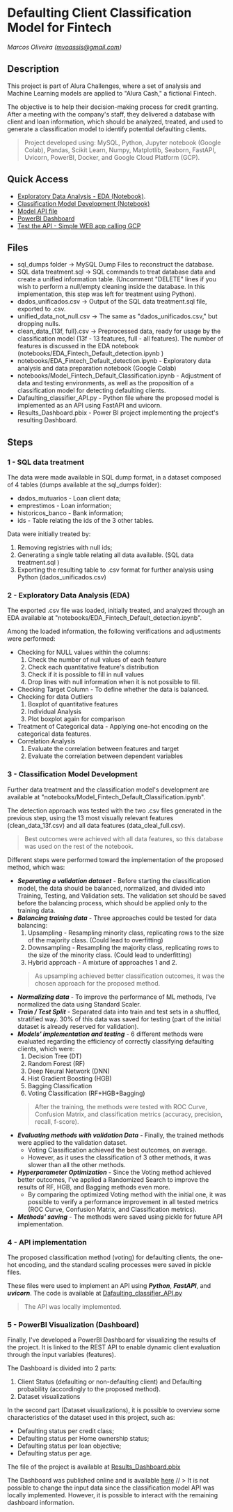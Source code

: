 # Defaulting Client Classification Model for Fintech
*Marcos Oliveira (mvoassis@gmail.com)*

## Description

This project is part of Alura Challenges, where a set of analysis and Machine Learning models are applied to "Alura Cash," a fictional Fintech. 

The objective is to help their decision-making process for credit granting. After a meeting with the company's staff, they delivered a database with client and loan information, which should be analyzed, treated, and used to generate a classification model to identify potential defaulting clients. 

> Project developed using: MySQL, Python, Jupyter notebook (Google Colab), Pandas, Scikit Learn, Numpy, Matplotlib, Seaborn, FastAPI, Uvicorn, PowerBI, Docker, and Google Cloud Platform (GCP). 

## Quick Access

* [Exploratory Data Analysis - EDA (Notebook)](https://github.com/mvoassis/default_forecasting_fintech/blob/main/notebooks/EDA_Fintech_Default_detection.ipynb).
* [Classification Model Development (Notebook)](https://github.com/mvoassis/default_forecasting_fintech/blob/main/notebooks/Model_Fintech_Default_Classification.ipynb)
* [Model API file](https://github.com/mvoassis/default_forecasting_fintech/blob/main/Dafaulting_classifier_API.py)
* [PowerBI Dashboard](https://app.powerbi.com/view?r=eyJrIjoiOWNkOWM2ZjctYTMxYS00MWUxLThlMjQtNmZkZjNlNWI3MWQ4IiwidCI6ImMzN2IzN2EzLWU5ZTItNDJmOS1iYzY3LTRiOWI3MzhlMWRmMCJ9)
* [Test the API - Simple WEB app calling GCP](https://people.ufpr.br/~marcos.assis/def_client_api.html)

## Files

* sql_dumps folder -> MySQL Dump Files to reconstruct the database.
* SQL data treatment.sql -> SQL commands to treat database data and create a unified information table. (Uncomment "DELETE" lines if you wish to perform a null/empty cleaning inside the database. In this implementation, this step was left for treatment using Python).
* dados_unificados.csv -> Output of the SQL data treatment.sql file, exported to .csv. 
* unified_data_not_null.csv -> The same as "dados_unificados.csv," but dropping nulls. 
* clean_data_{13f, full}.csv -> Preprocessed data, ready for usage by the classification model (13f - 13 features, full - all features). The number of features is discussed in the EDA notebook (notebooks/EDA_Fintech_Default_detection.ipynb ) 
* notebooks/EDA_Fintech_Default_detection.ipynb - Exploratory data analysis and data preparation notebook (Google Colab)
* notebooks/Model_Fintech_Default_Classification.ipynb - Adjustment of data and testing environments, as well as the proposition of a classification model for detecting defaulting clients.
* Dafaulting_classifier_API.py - Python file where the proposed model is implemented as an API using FastAPI and uvicorn.
* Results_Dashboard.pbix - Power BI project implementing the project's resulting Dashboard.

## Steps

### 1 - SQL data treatment

The data were made available in SQL dump format, in a dataset composed of 4 tables (dumps available at the sql_dumps folder):

* dados_mutuarios - Loan client data;
* emprestimos - Loan information;
* historicos_banco - Bank information;
* ids - Table relating the ids of the 3 other tables. 

Data were initially treated by:

1. Removing registries with null ids;
2. Generating a single table relating all data available. (SQL data treatment.sql )
3. Exporting the resulting table to .csv format for further analysis using Python (dados_unificados.csv)


### 2 - Exploratory Data Analysis (EDA)

The exported .csv file was loaded, initially treated, and analyzed through an EDA available at "notebooks/EDA_Fintech_Default_detection.ipynb".

Among the loaded information, the following verifications and adjustments were performed: 

* Checking for NULL values within the columns: 
  1. Check the number of null values of each feature
  2. Check each quantitative feature's distribution
  3. Check if it is possible to fill in null values
  4. Drop lines with null information when it is not possible to fill.
* Checking Target Column - To define whether the data is balanced. 
* Checking for data Outliers
  1. Boxplot of quantitative features
  2. Individual Analysis
  3. Plot boxplot again for comparison
* Treatment of Categorical data - Applying one-hot encoding on the categorical data features.
* Correlation Analysis
  1. Evaluate the correlation between features and target
  2. Evaluate the correlation between dependent variables

### 3 - Classification Model Development

Further data treatment and the classification model's development are available at "notebooks/Model_Fintech_Default_Classification.ipynb".

The detection approach was tested with the two .csv files generated in the previous step, using the 13 most visually relevant features (clean_data_13f.csv) and all data features (data_cleal_full.csv). 

> Best outcomes were achieved with all data features, so this database was used on the rest of the notebook. 

Different steps were performed toward the implementation of the proposed method, which was:

* ***Separating a validation dataset*** - Before starting the classification model, the data should be balanced, normalized, and divided into Training, Testing, and Validation sets. The validation set should be saved before the balancing process, which should be applied only to the training data.
* ***Balancing training data*** - Three approaches could be tested for data balancing:
  1. Upsampling - Resampling minority class, replicating rows to the size of the majority class. (Could lead to overfitting)
  2. Downsampling - Resampling the majority class, replicating rows to the size of the minority class. (Could lead to underfitting)
  3. Hybrid approach - A mixture of approaches 1 and 2.
  > As upsampling achieved better classification outcomes, it was the chosen approach for the proposed method. 
* ***Normalizing data*** - To improve the performance of ML methods, I've normalized the data using Standard Scaler.
* ***Train / Test Split*** - Separated data into train and test sets in a shuffled, stratified way. 30% of this data was saved for testing (part of the initial dataset is already reserved for validation).
* ***Models' implementation and testing*** - 6 different methods were evaluated regarding the efficiency of correctly classifying defaulting clients, which were:
  1. Decision Tree (DT)
  2. Random Forest (RF)
  3. Deep Neural Network (DNN)
  4. Hist Gradient Boosting (HGB)
  5. Bagging Classification
  6. Voting Classification (RF+HGB+Bagging)
  > After the training, the methods were tested with ROC Curve, Confusion Matrix, and classification metrics (accuracy, precision, recall, f-score).
* ***Evaluating methods with validation Data*** - Finally, the trained methods were applied to the validation dataset.
  * Voting Classification achieved the best outcomes, on average. 
  * However, as it uses the classification of 3 other methods, it was slower than all the other methods.
* ***Hyperparameter Optimization*** - Since the Voting method achieved better outcomes, I've applied a Randomized Search to improve the results of RF, HGB, and Bagging methods even more.
  * By comparing the optimized Voting method with the initial one, it was possible to verify a performance improvement in all tested metrics (ROC Curve, Confusion Matrix, and Classification metrics).
* ***Methods' saving*** - The methods were saved using pickle for future API implementation. 

### 4 - API implementation

The proposed classification method (voting) for defaulting clients, the one-hot encoding, and the standard scaling processes were saved in pickle files.

These files were used to implement an API using ***Python***, ***FastAPI***, and ***uvicorn***. The code is available at [Dafaulting_classifier_API.py](https://github.com/mvoassis/default_forecasting_fintech/blob/main/Dafaulting_classifier_API.py)

> The API was locally implemented. 


### 5 - PowerBI Visualization (Dashboard)

Finally, I've developed a PowerBI Dashboard for visualizing the results of the project. It is linked to the REST API to enable dynamic client evaluation through the input variables (features). 

The Dashboard is divided into 2 parts:
  1. Client Status (defaulting or non-defaulting client) and Defaulting probability (accordingly to the proposed method).
  2. Dataset visualizations

In the second part (Dataset visualizations), it is possible to overview some characteristics of the dataset used in this project, such as:
  * Defaulting status per credit class;
  * Defaulting status per Home ownership status;
  * Defaulting status per loan objective;
  * Defaulting status per age.

The file of the project is available at [Results_Dashboard.pbix](https://github.com/mvoassis/default_forecasting_fintech/blob/main/Results_Dashboard.pbix)

The Dashboard was published online and is available [here](https://app.powerbi.com/view?r=eyJrIjoiOWNkOWM2ZjctYTMxYS00MWUxLThlMjQtNmZkZjNlNWI3MWQ4IiwidCI6ImMzN2IzN2EzLWU5ZTItNDJmOS1iYzY3LTRiOWI3MzhlMWRmMCJ9)
//  > It is not possible to change the input data since the classification model API was locally implemented. However, it is possible to interact with the remaining dashboard information.
